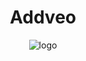 <h1 align="center">Addveo</h1>

<div align="center">
  <img src="https://imgur.com/RKxZGG5" alt="logo">
</div>
